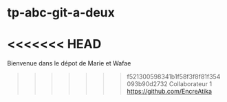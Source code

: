 # tp-abc-git-a-deux
<<<<<<< HEAD
=======

Bienvenue dans le dépot de Marie et Wafae
>>>>>>> f521300598341b1f58f3f8f81f354093b90d2732
Collaborateur 1 https://github.com/EncreAtika
